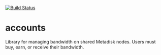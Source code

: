 [![Build Status](https://travis-ci.org/Storj/accounts.svg)](https://travis-ci.org/Storj/accounts)

accounts
========

Library for managing bandwidth on shared Metadisk nodes. Users must buy, earn, or receive their bandwidth.
